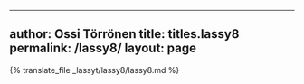 
---
author: Ossi Törrönen
title: titles.lassy8
permalink: /lassy8/
layout: page
---
{% translate_file _lassyt/lassy8/lassy8.md %}